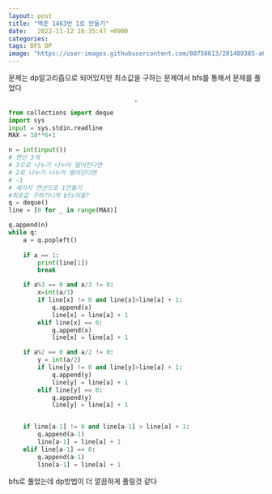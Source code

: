 ```yaml
---
layout: post
title: "백준 1463번 1로 만들기"
date:   2022-11-12 16:35:47 +0900
categories:
tags: DFS DP
image: "https://user-images.githubusercontent.com/80758613/201489385-a664ee82-7040-4174-9b04-2e3489e6940f.png"
---
```


문제는 dp알고리즘으로 되어있지만 최소값을 구하는 문제여서 bfs를 통해서 문제를 풀었다

<center>
<img src="https://user-images.githubusercontent.com/80758613/201489385-a664ee82-7040-4174-9b04-2e3489e6940f.png" style="zoom:30%;">
</center>

``` python
from collections import deque
import sys
input = sys.stdin.readline
MAX = 10**6+1

n = int(input())
# 연산 3개
# 3으로 나누기 나누어 떨어진다면
# 2로 나누기 나누어 떨어진다면
# -1
# 세가지 연산으로 1만들기
#최솟값 구하기니까 bfs이용?
q = deque()
line = [0 for _ in range(MAX)]

q.append(n)
while q:
    a = q.popleft()
    
    if a == 1:
        print(line[1])
        break

    if a%3 == 0 and a/3 != 0:
        x=int(a/3)
        if line[x] != 0 and line[x]>line[a] + 1:
            q.append(x)
            line[x] = line[a] + 1
        elif line[x] == 0:
            q.append(x)
            line[x] = line[a] + 1

    if a%2 == 0 and a/2 != 0:
        y = int(a/2)
        if line[y] != 0 and line[y]>line[a] + 1:
            q.append(y)
            line[y] = line[a] + 1
        elif line[y] == 0:
            q.append(y)
            line[y] = line[a] + 1


    if line[a-1] != 0 and line[a-1] > line[a] + 1:
        q.append(a-1)
        line[a-1] = line[a] + 1
    elif line[a-1] == 0:
        q.append(a-1)
        line[a-1] = line[a] + 1
```

bfs로 풀었는데 dp방법이 더 깔끔하게 풀릴것 같다
